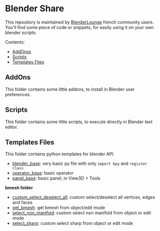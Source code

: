 # Blender Share

This repository is maintained by [BlenderLounge](http://blenderlounge.fr) french community users.
You'll find some piece of code or snippets, for easily using it on your own blender scripts.


Contents:
  - [AddOnss](https://github.com/BlenderShare/templates#addons)
  - [Scripts](https://github.com/BlenderShare/templates#scripts)
  - [Templates Files](https://github.com/BlenderShare/templates#templates-files)


## AddOns

This folder contains some little addons, to install in Blender user preferences.

## Scripts

This folder contains some little scripts, to execute directly in Blender text editor.

## Templates Files

This folder contains python templates for blender API.

- [blender_base](https://raw.githubusercontent.com/BlenderShare/templates/master/TemplatesFiles/blender_base.py): very basic py file with only ```import bpy``` and ```register class```
- [operator_base](https://raw.githubusercontent.com/BlenderShare/templates/master/TemplatesFiles/operator_base.py): basic operator
- [panel_base](https://raw.githubusercontent.com/BlenderShare/templates/master/TemplatesFiles/panel_base.py): basic panel, in View3D > Tools

**bmesh folder**

  - [custom_select_deselect_all](https://raw.githubusercontent.com/BlenderShare/templates/master/TemplatesFiles/bmesh/custom_select_deselect_all.py): custom select/deselect all vertices, edges and faces
  - [get_bmesh](https://raw.githubusercontent.com/BlenderShare/templates/master/TemplatesFiles/bmesh/get_bmesh.py): get bmesh from object/edit mode
  - [select_non_manifold](https://raw.githubusercontent.com/BlenderShare/templates/master/TemplatesFiles/bmesh/select_non_manifold.py): custom select non manifold from object or edit mode
  - [select_sharp](https://raw.githubusercontent.com/BlenderShare/templates/master/TemplatesFiles/bmesh/select_sharp.py): custom select sharp from object or edit mode
